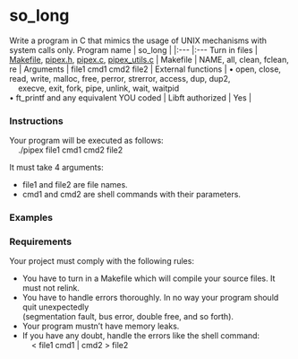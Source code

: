 # so_long
Write a program in C that mimics the usage of UNIX mechanisms with system calls only.
Program name | so_long |
|:--- |:---
Turn in files | [Makefile](https://github.com/merijnjong/pipex/blob/main/Makefile), [pipex.h](https://github.com/merijnjong/pipex/blob/main/pipex.h), [pipex.c](https://github.com/merijnjong/pipex/blob/main/pipex.c), [pipex_utils.c](https://github.com/merijnjong/pipex/blob/main/pipex_utils.c) |
Makefile | NAME, all, clean, fclean, re |
Arguments | file1 cmd1 cmd2 file2 |
External functions | • open, close, read, write, malloc, free, perror, strerror, access, dup, dup2,<br />&nbsp; &nbsp; execve, exit, fork, pipe, unlink, wait, waitpid<br />• ft_printf and any equivalent YOU coded |
Libft authorized | Yes |

### Instructions
Your program will be executed as follows:<br />
&nbsp;&nbsp;&nbsp;&nbsp;./pipex file1 cmd1 cmd2 file2<br />

It must take 4 arguments:<br />
* file1 and file2 are file names.
* cmd1 and cmd2 are shell commands with their parameters.

### Examples

### Requirements
Your project must comply with the following rules:
* You have to turn in a Makefile which will compile your source files. It must not
relink.
* You have to handle errors thoroughly. In no way your program should quit unexpectedly<br />(segmentation fault, bus error, double free, and so forth).
* Your program mustn’t have memory leaks.
* If you have any doubt, handle the errors like the shell command:<br />
&nbsp;&nbsp;&nbsp;&nbsp;< file1 cmd1 | cmd2 > file2
